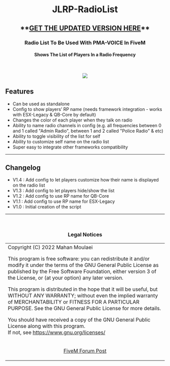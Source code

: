 <h1 align="center"><b>JLRP-RadioList</b></h1>
<h2 align="center"><b>**<a href='https://github.com/XProject/x-radiolist'>GET THE UPDATED VERSION HERE</a>**</b></h2>
<h3 align="center">Radio List To Be Used With PMA-VOICE In FiveM</h3>
<h4 align="center">Shows The List of Players In a Radio Frequency</h4>
<br>
<p align="center"><img src="https://forum.cfx.re/uploads/default/original/4X/a/4/5/a45b6ce284909392df9a7ad6c1bb736bb1637978.png"/></p>

## Features
* Can be used as standalone
* Config to show players’ RP name (needs framework integration - works with ESX-Legacy & QB-Core by default)
* Changes the color of each player when they talk on radio
* Ability to name radio channels in config (e.g. all frequencies between 0 and 1 called "Admin Radio", between 1 and 2 called "Police Radio" & etc)
* Ability to toggle visibility of the list for self
* Ability to customize self name on the radio list
* Super easy to integrate other frameworks compatibility

<hr>

## Changelog
* V1.4 : Add config to let players customize how their name is displayed on the radio list
* V1.3 : Add config to let players hide/show the list
* V1.2 : Add config to use RP name for QB-Core
* V1.1 : Add config to use RP name for ESX-Legacy
* V1.0 : Initial creation of the script

<hr>
<br><h3 align='center'>Legal Notices</h3>
<table><tr><td>
Copyright (C) 2022 Mahan Moulaei

This program is free software: you can redistribute it and/or modify
it under the terms of the GNU General Public License as published by
the Free Software Foundation, either version 3 of the License, or
(at your option) any later version.  


This program is distributed in the hope that it will be useful,
but WITHOUT ANY WARRANTY; without even the implied warranty of
MERCHANTABILITY or FITNESS FOR A PARTICULAR PURPOSE.  See the
GNU General Public License for more details.  


You should have received a copy of the GNU General Public License
along with this program.  
If not, see <https://www.gnu.org/licenses/>
</td></tr>
<tr><td>
<p align="center"><a href='https://forum.cfx.re/t/free-list-of-players-in-radio-using-pma-voice/4838157'>FiveM Forum Post</a></p>
</td></tr></table>
